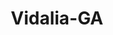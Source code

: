 ---
title: Vidalia-GA
slug: vidalia-ga
f_state:
- cms/state/georgia.md
f_locations:
- cms/payday-loan/advance-america-1629.md
- cms/payday-loan/cash-advance-catalog-sales-6507.md
- cms/payday-loan/check-into-cash-11728.md
- cms/payday-loan/collection-recovery-group-15137.md
- cms/payday-loan/first-america-cash-advance-18202.md
- cms/payday-loan/first-america-cash-advance-18227.md
updated-on: '2024-05-30T13:41:28.615Z'
created-on: '2024-05-30T13:41:28.615Z'
published-on: '2024-05-30T13:54:32.469Z'
f_city: Vidalia
layout: '[city].html'
tags: city
---